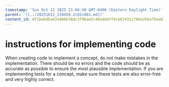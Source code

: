 ```yaml
---
timestamp: 'Sun Oct 12 2025 21:04:50 GMT-0400 (Eastern Daylight Time)'
parent: '[[../20251012_210450.2c02c081.md]]'
content_id: 6f1be6dba42e806b78dc3f9bae5c40edd47f4cb67431c786e26ba79aa8745aa4
---
```


# instructions for implementing code

When creating code to implement a concept, do not make mistakes in the implementation. There should be no errors and the code should be as accurate as possible to ensure the most plausible implementation. If you are implementing tests for a concept, make sure these tests are also error-free and very highly correct.
